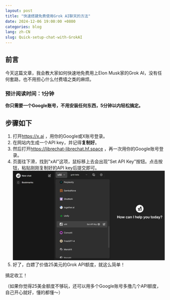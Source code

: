 ```yaml
---
layout: post
title: "快速搭建免费使用Grok AI聊天的方法"
date: 2024-12-06 19:00:00 +0800
categories: blog
lang: zh-CN
slug: Quick-setup-chat-with-GrokAI
---
```


## 前言

今天这篇文章，我会教大家如何快速地免费用上Elon Musk家的Grok AI，没有任何套路，也不用担心什么付费墙之类的麻烦。

### 预计阅读时间：1分钟

**你只需要一个Google账号，不用安装任何东西，5分钟以内轻松搞定。**

## 步骤如下

1. 打开<https://x.ai> ，用你的Google或X账号登录。
2. 在网站内生成一个API key，并记得**复制好**。
3. 然后打开<https://librechat-librechat.hf.space> ，再一次用你的Google账号登录。
4. 页面往下滑，找到"xAI"这项，鼠标移上去会出现"Set API Key"按钮。点击按钮，粘贴刚刚复制好的API key后提交即可。
![鼠标悬停在xAI条目上即可出现按钮](/assets/images/2024-12-06-Quick-setup-chat-with-Grok-AI-LibreChat.webp)
5. 好了，白嫖了价值25美元的Grok API额度，就这么简单！

搞定收工！

（如果你觉得25美金额度不够玩，还可以用多个Google账号多撸几个API额度，自己开心就好，懂的都懂～）
